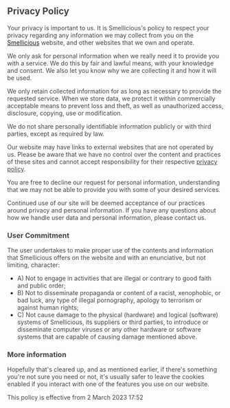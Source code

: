 <h2><span style="color: rgb(68, 68, 68);">Privacy Policy</span></h2>
<p><span style="color: rgb(68, 68, 68);">Your privacy is important to us. It is Smellicious's policy to respect your privacy regarding any information we may collect from you on the <a href="">Smellicious</a> website, and other websites that we own and operate.</span></p>
<p><span style="color: rgb(68, 68, 68);">We only ask for personal information when we really need it to provide you with a service. We do this by fair and lawful means, with your knowledge and consent. We also let you know why we are collecting it and how it will be used.</span></p>
<p><span style="color: rgb(68, 68, 68);">We only retain collected information for as long as necessary to provide the requested service. When we store data, we protect it within commercially acceptable means to prevent loss and theft, as well as unauthorized access, disclosure, copying, use or modification.</span></p>
<p><span style="color: rgb(68, 68, 68);">We do not share personally identifiable information publicly or with third parties, except as required by law.</span></p>
<p><span style="color: rgb(68, 68, 68);">Our website may have links to external websites that are not operated by us. Please be aware that we have no control over the content and practices of these sites and cannot accept responsibility for their respective&nbsp;</span><a href="https://politicaprivacidade.com/" rel="noopener noreferrer" target=" _blank" style="background-color: transparent; color: rgb(68, 68, 68);">privacy policy</a><span style="color: rgb(68, 68, 68);">. </span></p>
<p><span style="color: rgb(68, 68, 68);">You are free to decline our request for personal information, understanding that we may not be able to provide you with some of your desired services.</span></ p>
<p><span style="color: rgb(68, 68, 68);">Continued use of our site will be deemed acceptance of our practices around privacy and personal information. If you have any questions about how we handle user data and personal information, please contact us.</span></p>
<p><span style="color: rgb(68, 68, 68);"></span></p>
<h3><span style="color: rgb(68, 68, 68);">User Commitment</span></h3>
<p><span style="color: rgb(68, 68, 68);">The user undertakes to make proper use of the contents and information that Smellicious offers on the website and with an enunciative, but not limiting, character:</p>
<ul>
    <li><span style="color: rgb(68, 68, 68);">A) Not to engage in activities that are illegal or contrary to good faith and public order;</span></li>
    <li><span style="color: rgb(68, 68, 68);">B) Not to disseminate propaganda or content of a racist, xenophobic, </span><span style="color: rgb(33, 37) nature , 41);"></a></span><span style="color: rgb(68, 68, 68);"> or bad luck, any type of illegal pornography, apology to terrorism or against human rights;</span></li>
    <li><span style="color: rgb(68, 68, 68);">C) Not cause damage to the physical (hardware) and logical (software) systems of Smellicious, its suppliers or third parties, to introduce or disseminate computer viruses or any other hardware or software systems that are capable of causing damage mentioned above.</span></li>
</ul>
<h3><span style="color: rgb(68, 68, 68);">More information</span></h3>
<p><span style="color: rgb(68, 68, 68);">Hopefully that's cleared up, and as mentioned earlier, if there's something you're not sure you need or not, it's usually safer to leave the cookies enabled if you interact with one of the features you use on our website.</span></p>
<p><span style="color: rgb(68, 68, 68);">This policy is effective from&nbsp;2 March 2023 17:52</span></p>
